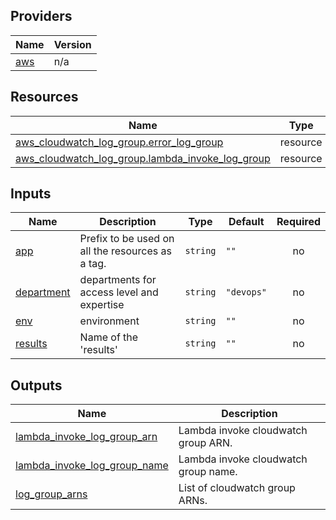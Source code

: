 <!-- BEGIN_TF_DOCS -->

## Providers

| Name | Version |
|------|---------|
| <a name="provider_aws"></a> [aws](#provider\_aws) | n/a |

## Resources

| Name | Type |
|------|------|
| [aws_cloudwatch_log_group.error_log_group](https://registry.terraform.io/providers/hashicorp/aws/latest/docs/resources/cloudwatch_log_group) | resource |
| [aws_cloudwatch_log_group.lambda_invoke_log_group](https://registry.terraform.io/providers/hashicorp/aws/latest/docs/resources/cloudwatch_log_group) | resource |

## Inputs

| Name | Description | Type | Default | Required |
|------|-------------|------|---------|:--------:|
| <a name="input_app"></a> [app](#input\_app) | Prefix to be used on all the resources as a tag. | `string` | `""` | no |
| <a name="input_department"></a> [department](#input\_department) | departments for access level and expertise | `string` | `"devops"` | no |
| <a name="input_env"></a> [env](#input\_env) | environment | `string` | `""` | no |
| <a name="input_results"></a> [results](#input\_results) | Name of the 'results' | `string` | `""` | no |

## Outputs

| Name | Description |
|------|-------------|
| <a name="output_lambda_invoke_log_group_arn"></a> [lambda\_invoke\_log\_group\_arn](#output\_lambda\_invoke\_log\_group\_arn) | Lambda invoke cloudwatch group ARN. |
| <a name="output_lambda_invoke_log_group_name"></a> [lambda\_invoke\_log\_group\_name](#output\_lambda\_invoke\_log\_group\_name) | Lambda invoke cloudwatch group name. |
| <a name="output_log_group_arns"></a> [log\_group\_arns](#output\_log\_group\_arns) | List of cloudwatch group ARNs. |
<!-- END_TF_DOCS -->
